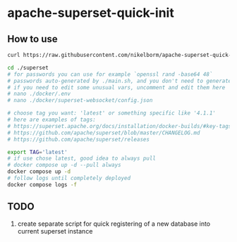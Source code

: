 # apache-superset-quick-init

## How to use

```bash
curl https://raw.githubusercontent.com/nikelborm/apache-superset-quick-init/refs/heads/main/main.sh | bash

cd ./superset
# for passwords you can use for example `openssl rand -base64 48`
# passwords auto-generated by ./main.sh, and you don't need to generate them
# if you need to edit some unusual vars, uncomment and edit them here
# nano ./docker/.env
# nano ./docker/superset-websocket/config.json

# choose tag you want: 'latest' or something specific like '4.1.1'
# here are examples of tags:
# https://superset.apache.org/docs/installation/docker-builds/#key-tags-examples
# https://github.com/apache/superset/blob/master/CHANGELOG.md
# https://github.com/apache/superset/releases

export TAG='latest'
# if use chose latest, good idea to always pull
# docker compose up -d --pull always
docker compose up -d
# follow logs until completely deployed
docker compose logs -f
```

## TODO

1. create separate script for quick registering of a new database into current superset instance
